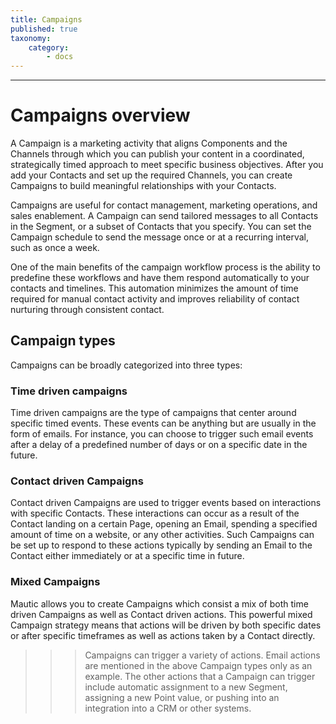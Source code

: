 ```yaml
---
title: Campaigns
published: true
taxonomy:
    category:
        - docs
---
```


---------------------
# Campaigns overview
A Campaign is a marketing activity that aligns Components and the Channels through which you can publish your content in a coordinated, strategically timed approach to meet specific business objectives. After you add your Contacts and set up the required Channels, you can create Campaigns to build meaningful relationships with your Contacts.

Campaigns are useful for contact management, marketing operations, and sales enablement. A Campaign can send tailored messages to all Contacts in the Segment, or a subset of Contacts that you specify. You can set the Campaign schedule to send the message once or at a recurring interval, such as once a week.

One of the main benefits of the campaign workflow process is the ability to predefine these workflows and have them respond automatically to your contacts and timelines. This automation minimizes the amount of time required for manual contact activity and improves reliability of contact nurturing through consistent contact.

## Campaign types
Campaigns can be broadly categorized into three types:

### Time driven campaigns

Time driven campaigns are the type of campaigns that center around specific timed events. These events can be anything but are usually in the form of emails. For instance, you can choose to trigger such email events after a delay of a predefined number of days or on a specific date in the future.

### Contact driven Campaigns

Contact driven Campaigns are used to trigger events based on interactions with specific Contacts. These interactions can occur as a result of the Contact landing on a certain Page, opening an Email, spending a specified amount of time on a website, or any other activities. Such Campaigns can be set up to respond to these actions typically by sending an Email to the Contact either immediately or at a specific time in future.

### Mixed Campaigns

Mautic allows you to create Campaigns which consist a mix of both time driven Campaigns as well as Contact driven actions. This powerful mixed Campaign strategy means that actions will be driven by both specific dates or after specific timeframes as well as actions taken by a Contact directly.
<br>

>>> Campaigns can trigger a variety of actions. Email actions are mentioned in the above Campaign types only as an example. The other actions that a Campaign can trigger include automatic assignment to a new Segment, assigning a new Point value, or pushing into an integration into a CRM or other systems.
